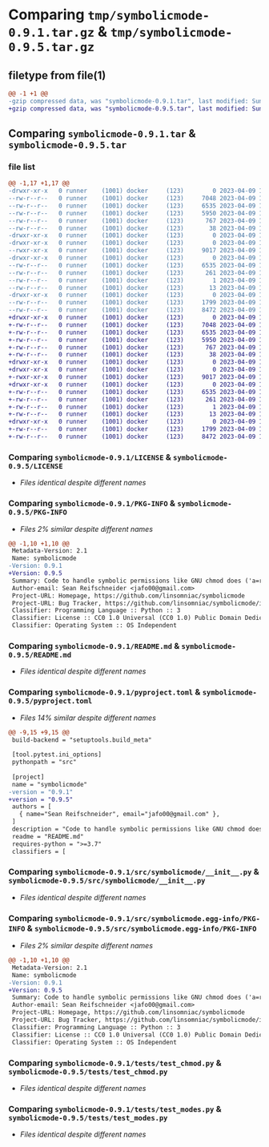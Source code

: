 # Comparing `tmp/symbolicmode-0.9.1.tar.gz` & `tmp/symbolicmode-0.9.5.tar.gz`

## filetype from file(1)

```diff
@@ -1 +1 @@
-gzip compressed data, was "symbolicmode-0.9.1.tar", last modified: Sun Apr  9 17:33:46 2023, max compression
+gzip compressed data, was "symbolicmode-0.9.5.tar", last modified: Sun Apr  9 17:58:34 2023, max compression
```

## Comparing `symbolicmode-0.9.1.tar` & `symbolicmode-0.9.5.tar`

### file list

```diff
@@ -1,17 +1,17 @@
-drwxr-xr-x   0 runner    (1001) docker     (123)        0 2023-04-09 17:33:46.158565 symbolicmode-0.9.1/
--rw-r--r--   0 runner    (1001) docker     (123)     7048 2023-04-09 17:33:34.000000 symbolicmode-0.9.1/LICENSE
--rw-r--r--   0 runner    (1001) docker     (123)     6535 2023-04-09 17:33:46.158565 symbolicmode-0.9.1/PKG-INFO
--rw-r--r--   0 runner    (1001) docker     (123)     5950 2023-04-09 17:33:34.000000 symbolicmode-0.9.1/README.md
--rw-r--r--   0 runner    (1001) docker     (123)      767 2023-04-09 17:33:34.000000 symbolicmode-0.9.1/pyproject.toml
--rw-r--r--   0 runner    (1001) docker     (123)       38 2023-04-09 17:33:46.158565 symbolicmode-0.9.1/setup.cfg
-drwxr-xr-x   0 runner    (1001) docker     (123)        0 2023-04-09 17:33:46.154564 symbolicmode-0.9.1/src/
-drwxr-xr-x   0 runner    (1001) docker     (123)        0 2023-04-09 17:33:46.154564 symbolicmode-0.9.1/src/symbolicmode/
--rwxr-xr-x   0 runner    (1001) docker     (123)     9017 2023-04-09 17:33:34.000000 symbolicmode-0.9.1/src/symbolicmode/__init__.py
-drwxr-xr-x   0 runner    (1001) docker     (123)        0 2023-04-09 17:33:46.154564 symbolicmode-0.9.1/src/symbolicmode.egg-info/
--rw-r--r--   0 runner    (1001) docker     (123)     6535 2023-04-09 17:33:46.000000 symbolicmode-0.9.1/src/symbolicmode.egg-info/PKG-INFO
--rw-r--r--   0 runner    (1001) docker     (123)      261 2023-04-09 17:33:46.000000 symbolicmode-0.9.1/src/symbolicmode.egg-info/SOURCES.txt
--rw-r--r--   0 runner    (1001) docker     (123)        1 2023-04-09 17:33:46.000000 symbolicmode-0.9.1/src/symbolicmode.egg-info/dependency_links.txt
--rw-r--r--   0 runner    (1001) docker     (123)       13 2023-04-09 17:33:46.000000 symbolicmode-0.9.1/src/symbolicmode.egg-info/top_level.txt
-drwxr-xr-x   0 runner    (1001) docker     (123)        0 2023-04-09 17:33:46.154564 symbolicmode-0.9.1/tests/
--rw-r--r--   0 runner    (1001) docker     (123)     1799 2023-04-09 17:33:34.000000 symbolicmode-0.9.1/tests/test_chmod.py
--rw-r--r--   0 runner    (1001) docker     (123)     8472 2023-04-09 17:33:34.000000 symbolicmode-0.9.1/tests/test_modes.py
+drwxr-xr-x   0 runner    (1001) docker     (123)        0 2023-04-09 17:58:34.877075 symbolicmode-0.9.5/
+-rw-r--r--   0 runner    (1001) docker     (123)     7048 2023-04-09 17:58:23.000000 symbolicmode-0.9.5/LICENSE
+-rw-r--r--   0 runner    (1001) docker     (123)     6535 2023-04-09 17:58:34.877075 symbolicmode-0.9.5/PKG-INFO
+-rw-r--r--   0 runner    (1001) docker     (123)     5950 2023-04-09 17:58:23.000000 symbolicmode-0.9.5/README.md
+-rw-r--r--   0 runner    (1001) docker     (123)      767 2023-04-09 17:58:27.000000 symbolicmode-0.9.5/pyproject.toml
+-rw-r--r--   0 runner    (1001) docker     (123)       38 2023-04-09 17:58:34.877075 symbolicmode-0.9.5/setup.cfg
+drwxr-xr-x   0 runner    (1001) docker     (123)        0 2023-04-09 17:58:34.873075 symbolicmode-0.9.5/src/
+drwxr-xr-x   0 runner    (1001) docker     (123)        0 2023-04-09 17:58:34.873075 symbolicmode-0.9.5/src/symbolicmode/
+-rwxr-xr-x   0 runner    (1001) docker     (123)     9017 2023-04-09 17:58:23.000000 symbolicmode-0.9.5/src/symbolicmode/__init__.py
+drwxr-xr-x   0 runner    (1001) docker     (123)        0 2023-04-09 17:58:34.873075 symbolicmode-0.9.5/src/symbolicmode.egg-info/
+-rw-r--r--   0 runner    (1001) docker     (123)     6535 2023-04-09 17:58:34.000000 symbolicmode-0.9.5/src/symbolicmode.egg-info/PKG-INFO
+-rw-r--r--   0 runner    (1001) docker     (123)      261 2023-04-09 17:58:34.000000 symbolicmode-0.9.5/src/symbolicmode.egg-info/SOURCES.txt
+-rw-r--r--   0 runner    (1001) docker     (123)        1 2023-04-09 17:58:34.000000 symbolicmode-0.9.5/src/symbolicmode.egg-info/dependency_links.txt
+-rw-r--r--   0 runner    (1001) docker     (123)       13 2023-04-09 17:58:34.000000 symbolicmode-0.9.5/src/symbolicmode.egg-info/top_level.txt
+drwxr-xr-x   0 runner    (1001) docker     (123)        0 2023-04-09 17:58:34.877075 symbolicmode-0.9.5/tests/
+-rw-r--r--   0 runner    (1001) docker     (123)     1799 2023-04-09 17:58:23.000000 symbolicmode-0.9.5/tests/test_chmod.py
+-rw-r--r--   0 runner    (1001) docker     (123)     8472 2023-04-09 17:58:23.000000 symbolicmode-0.9.5/tests/test_modes.py
```

### Comparing `symbolicmode-0.9.1/LICENSE` & `symbolicmode-0.9.5/LICENSE`

 * *Files identical despite different names*

### Comparing `symbolicmode-0.9.1/PKG-INFO` & `symbolicmode-0.9.5/PKG-INFO`

 * *Files 2% similar despite different names*

```diff
@@ -1,10 +1,10 @@
 Metadata-Version: 2.1
 Name: symbolicmode
-Version: 0.9.1
+Version: 0.9.5
 Summary: Code to handle symbolic permissions like GNU chmod does ('a=rx,u+w')
 Author-email: Sean Reifschneider <jafo00@gmail.com>
 Project-URL: Homepage, https://github.com/linsomniac/symbolicmode
 Project-URL: Bug Tracker, https://github.com/linsomniac/symbolicmode/issues
 Classifier: Programming Language :: Python :: 3
 Classifier: License :: CC0 1.0 Universal (CC0 1.0) Public Domain Dedication
 Classifier: Operating System :: OS Independent
```

### Comparing `symbolicmode-0.9.1/README.md` & `symbolicmode-0.9.5/README.md`

 * *Files identical despite different names*

### Comparing `symbolicmode-0.9.1/pyproject.toml` & `symbolicmode-0.9.5/pyproject.toml`

 * *Files 14% similar despite different names*

```diff
@@ -9,15 +9,15 @@
 build-backend = "setuptools.build_meta"
 
 [tool.pytest.ini_options]
 pythonpath = "src"
 
 [project]
 name = "symbolicmode"
-version = "0.9.1"
+version = "0.9.5"
 authors = [
   { name="Sean Reifschneider", email="jafo00@gmail.com" },
 ]
 description = "Code to handle symbolic permissions like GNU chmod does ('a=rx,u+w')"
 readme = "README.md"
 requires-python = ">=3.7"
 classifiers = [
```

### Comparing `symbolicmode-0.9.1/src/symbolicmode/__init__.py` & `symbolicmode-0.9.5/src/symbolicmode/__init__.py`

 * *Files identical despite different names*

### Comparing `symbolicmode-0.9.1/src/symbolicmode.egg-info/PKG-INFO` & `symbolicmode-0.9.5/src/symbolicmode.egg-info/PKG-INFO`

 * *Files 2% similar despite different names*

```diff
@@ -1,10 +1,10 @@
 Metadata-Version: 2.1
 Name: symbolicmode
-Version: 0.9.1
+Version: 0.9.5
 Summary: Code to handle symbolic permissions like GNU chmod does ('a=rx,u+w')
 Author-email: Sean Reifschneider <jafo00@gmail.com>
 Project-URL: Homepage, https://github.com/linsomniac/symbolicmode
 Project-URL: Bug Tracker, https://github.com/linsomniac/symbolicmode/issues
 Classifier: Programming Language :: Python :: 3
 Classifier: License :: CC0 1.0 Universal (CC0 1.0) Public Domain Dedication
 Classifier: Operating System :: OS Independent
```

### Comparing `symbolicmode-0.9.1/tests/test_chmod.py` & `symbolicmode-0.9.5/tests/test_chmod.py`

 * *Files identical despite different names*

### Comparing `symbolicmode-0.9.1/tests/test_modes.py` & `symbolicmode-0.9.5/tests/test_modes.py`

 * *Files identical despite different names*

